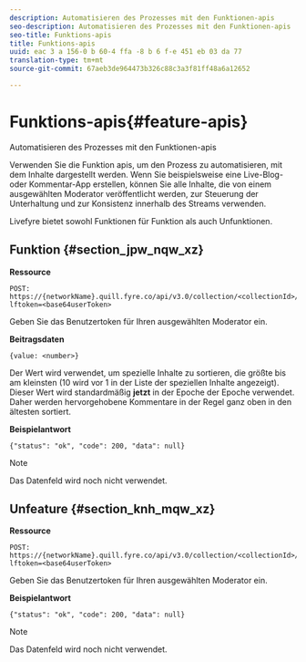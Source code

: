 ```yaml
---
description: Automatisieren des Prozesses mit den Funktionen-apis
seo-description: Automatisieren des Prozesses mit den Funktionen-apis
seo-title: Funktions-apis
title: Funktions-apis
uuid: eac 3 a 156-0 b 60-4 ffa -8 b 6 f-e 451 eb 03 da 77
translation-type: tm+mt
source-git-commit: 67aeb3de964473b326c88c3a3f81ff48a6a12652

---
```



# Funktions-apis{#feature-apis}

Automatisieren des Prozesses mit den Funktionen-apis

Verwenden Sie die Funktion apis, um den Prozess zu automatisieren, mit dem Inhalte dargestellt werden. Wenn Sie beispielsweise eine Live-Blog- oder Kommentar-App erstellen, können Sie alle Inhalte, die von einem ausgewählten Moderator veröffentlicht werden, zur Steuerung der Unterhaltung und zur Konsistenz innerhalb des Streams verwenden.

Livefyre bietet sowohl Funktionen für Funktion als auch Unfunktionen.

## Funktion {#section_jpw_nqw_xz}

**Ressource**

```
POST: https://{networkName}.quill.fyre.co/api/v3.0/collection/<collectionId>/feature/<commentId>/?lftoken=<base64userToken>
```

Geben Sie das Benutzertoken für Ihren ausgewählten Moderator ein.

**Beitragsdaten**

```
{value: <number>} 
```

Der Wert wird verwendet, um spezielle Inhalte zu sortieren, die größte bis am kleinsten (10 wird vor 1 in der Liste der speziellen Inhalte angezeigt). Dieser Wert wird standardmäßig **jetzt** in der Epoche der Epoche verwendet. Daher werden hervorgehobene Kommentare in der Regel ganz oben in den ältesten sortiert.

**Beispielantwort**

```
{"status": "ok", "code": 200, "data": null} 
```

>[!NOTE]
>
>Das Datenfeld wird noch nicht verwendet.

## Unfeature {#section_knh_mqw_xz}

**Ressource**

```
POST: https://{networkName}.quill.fyre.co/api/v3.0/collection/<collectionId>/unfeature/<commentId>/?lftoken=<base64userToken>
```

Geben Sie das Benutzertoken für Ihren ausgewählten Moderator ein.

**Beispielantwort**

```
{"status": "ok", "code": 200, "data": null} 
```

>[!NOTE]
>
>Das Datenfeld wird noch nicht verwendet.

